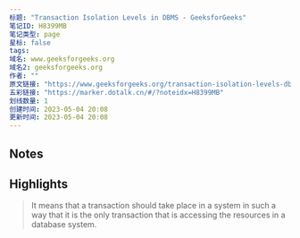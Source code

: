 ```yaml
---
标题: "Transaction Isolation Levels in DBMS - GeeksforGeeks"
笔记ID: H8399MB
笔记类型: page
星标: false
tags: 
域名: www.geeksforgeeks.org
域名2: geeksforgeeks.org
作者: ""
原文链接: "https://www.geeksforgeeks.org/transaction-isolation-levels-dbms/"
五彩链接: "https://marker.dotalk.cn/#/?noteidx=H8399MB"
划线数量: 1
创建时间: 2023-05-04 20:08
更新时间: 2023-05-04 20:08
---
```


## Notes


## Highlights
> It means that a transaction should take place in a system in such a way that it is the only transaction that is accessing the resources in a database system.

